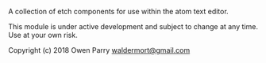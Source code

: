 A collection of etch components for use within the atom text editor.

This module is under active development and subject to change at any time.
Use at your own risk.

Copyright (c) 2018 Owen Parry <waldermort@gmail.com>
